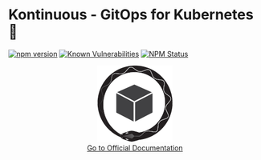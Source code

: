 # Kontinuous - GitOps for Kubernetes 🥷

[![npm version](https://badge.fury.io/js/kontinuous.svg)](https://badge.fury.io/js/kontinuous)
[![Known Vulnerabilities](https://snyk.io/test/github/socialgouv/kontinuous/badge.svg)](https://snyk.io/test/github/socialgouv/kontinuous)
[![NPM Status](http://img.shields.io/npm/dm/kontinuous.svg?style=flat)](https://www.npmjs.com/package/kontinuous)

<p align="center">
  <a href="https://socialgouv.github.io/kontinuous/" rel="nofollow">
    <img src="https://github.com/socialgouv/kontinuous/raw/master/docs/_media/kontinuous-logo-small.png" alt="logo" style="max-width: 100%;">
  </a>
  <br>
  <a href="https://socialgouv.github.io/kontinuous/" rel="nofollow">Go to Official Documentation</a>
</pa>


